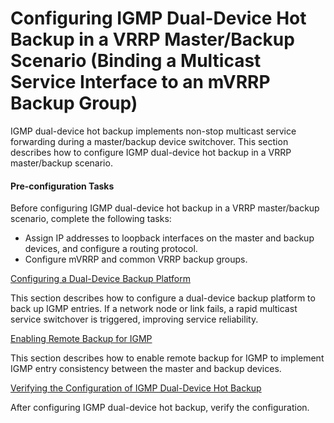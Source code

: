 Configuring IGMP Dual-Device Hot Backup in a VRRP Master/Backup Scenario (Binding a Multicast Service Interface to an mVRRP Backup Group)
=========================================================================================================================================

IGMP dual-device hot backup implements non-stop multicast service forwarding during a master/backup device switchover. This section describes how to configure IGMP dual-device hot backup in a VRRP master/backup scenario.

#### Pre-configuration Tasks

Before configuring IGMP dual-device hot backup in a VRRP master/backup scenario, complete the following tasks:

* Assign IP addresses to loopback interfaces on the master and backup devices, and configure a routing protocol.
* Configure mVRRP and common VRRP backup groups.


[Configuring a Dual-Device Backup Platform](../../../../software/nev8r10_vrpv8r16/user/vrp/dc_vrp_multicast_cfg_0130.html)

This section describes how to configure a dual-device backup platform to back up IGMP entries. If a network node or link fails, a rapid multicast service switchover is triggered, improving service reliability.

[Enabling Remote Backup for IGMP](../../../../software/nev8r10_vrpv8r16/user/vrp/dc_vrp_multicast_cfg_0117b.html)

This section describes how to enable remote backup for IGMP to implement IGMP entry consistency between the master and backup devices.

[Verifying the Configuration of IGMP Dual-Device Hot Backup](../../../../software/nev8r10_vrpv8r16/user/vrp/dc_vrp_multicast_cfg_0125a.html)

After configuring IGMP dual-device hot backup, verify the configuration.